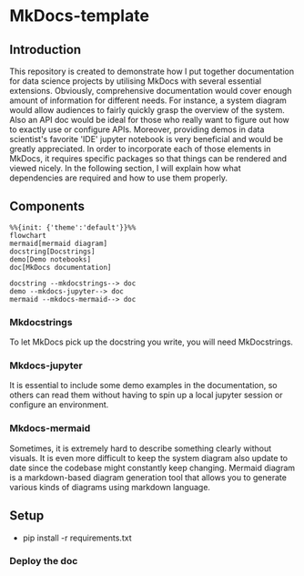 # MkDocs-template

## Introduction
This repository is created to demonstrate how I put together documentation for data science projects by utilising MkDocs with several essential extensions. Obviously, comprehensive documentation would cover enough amount of information for different needs. For instance, a system diagram would allow audiences to fairly quickly grasp the overview of the system. Also an API doc would be ideal for those who really want to figure out how to exactly use or configure APIs. Moreover, providing demos in data scientist's favorite 'IDE' jupyter notebook is very beneficial and would be greatly appreciated. In order to incorporate each of those elements in MkDocs, it requires specific packages so that things can be rendered and viewed nicely. In the following section, I will explain how what dependencies are required and how to use them properly.

## Components

```mermaid
%%{init: {'theme':'default'}}%%
flowchart
mermaid[mermaid diagram]
docstring[Docstrings]
demo[Demo notebooks]
doc[MkDocs documentation]

docstring --mkdocstrings--> doc
demo --mkdocs-jupyter--> doc
mermaid --mkdocs-mermaid--> doc
```

### Mkdocstrings
To let MkDocs pick up the docstring you write, you will need MkDocstrings.

### Mkdocs-jupyter
It is essential to include some demo examples in the documentation, so others can read them without having to spin up a local jupyter session or configure an environment.
### Mkdocs-mermaid
Sometimes, it is extremely hard to describe something clearly without visuals. It is even more difficult to keep the system diagram also update to date since the codebase might constantly keep changing. Mermaid diagram is a markdown-based diagram generation tool that allows you to generate various kinds of diagrams using markdown language.


## Setup
- pip install -r requirements.txt

### Deploy the doc
